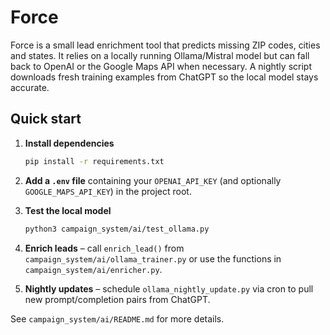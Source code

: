 # Force

Force is a small lead enrichment tool that predicts missing ZIP codes, cities and states.
It relies on a locally running Ollama/Mistral model but can fall back to OpenAI or the
Google Maps API when necessary. A nightly script downloads fresh training examples from
ChatGPT so the local model stays accurate.

## Quick start

1. **Install dependencies**

   ```bash
   pip install -r requirements.txt
   ```

2. **Add a `.env` file** containing your `OPENAI_API_KEY` (and optionally
   `GOOGLE_MAPS_API_KEY`) in the project root.

3. **Test the local model**

   ```bash
   python3 campaign_system/ai/test_ollama.py
   ```

4. **Enrich leads** – call `enrich_lead()` from `campaign_system/ai/ollama_trainer.py`
   or use the functions in `campaign_system/ai/enricher.py`.

5. **Nightly updates** – schedule `ollama_nightly_update.py` via cron to pull
   new prompt/completion pairs from ChatGPT.

See `campaign_system/ai/README.md` for more details.
